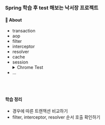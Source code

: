 ### Spring 학습 후 test 해보는 낙서장 프로젝트

#### 📖 About
- transaction
- aop
- filter
- interceptor
- resolver
- cache
- session
  <details>
    <summary>Chrome Test</summary>
    * 쿠키가 크롬 브라우저 Application 에서 생성된 것을 확인 가능.
    <img width="1069" alt="스크린샷 2024-06-07 오후 3 54 28" src="https://github.com/yyy96/spring-study-test/assets/65826145/a8ea62bb-b0bd-4b96-95f8-07376789cabc">
  </details>
- ...

<br><br>
#### 학습 정리
- 경우에 따른 트랜잭션 비교하기
- filter, interceptor, resolver 순서 호출 확인하기
